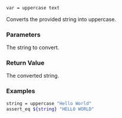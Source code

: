 ```sh
var = uppercase text
```

Converts the provided string into uppercase.

### Parameters

The string to convert.

### Return Value

The converted string.

### Examples

```sh
string = uppercase "Hello World"
assert_eq ${string} "HELLO WORLD"
```

